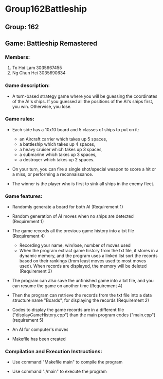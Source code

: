 # Group162Battleship

## Group: 162
## Game: Battleship Remastered
### Members:
1. To Hoi Lam 3035667455
2. Ng Chun Hei 3035690634

### Game description:
* A turn-based strategy game where you will be guessing the coordinates of the AI's ships. If you guessed all the positions of the AI's ships first, you win. Otherwise, you lose.

###  Game rules:
* Each side has a 10x10 board and 5 classes of ships to put on it:
    * an Aircraft carrier which takes up 5 spaces,
    * a battleship which takes up 4 spaces,
    * a heavy cruiser which takes up 3 spaces,
    * a submarine which takes up 3 spaces,
    * a destroyer which takes up 2 spaces.


* On your turn, you can fire a single shot/special weapon to score a hit or a miss, or performing a reconnaissance.

* The winner is the player who is first to sink all ships in the enemy fleet.

### Game features:
* Randomly generate a board for both AI (Requirement 1)

* Random generation of AI moves when no ships are detected (Requirement 1)

* The game records all the previous game history into a txt file (Requirement 4)
    * Recording your name, win/lose, number of moves used
    * When the program extract game history from the txt file, it stores in a dynamic memory, and the program uses a linked list sort the records based on their rankings (from least moves used to most moves used). When records are displayed, the memory will be deleted (Requirement 3)


* The program can also save the unfinished game into a txt file, and you can resume the game on another time (Requirement 4)

* Then the program can retrieve the records from the txt file into a data structure name "Boards", for displaying the records (Requirement 2)

* Codes to display the game records are in a different file ("displayGameHistory.cpp") than the main program codes ("main.cpp") (requirement 5)

* An AI for computer's moves

* Makefile has been created


### Compilation and Execution Instructions:
* Use command "Makefile main" to compile the program

* Use command "./main" to execute the program